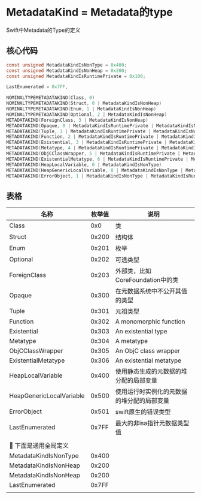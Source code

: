# MetadataKind = Metadata的type

Swift中Metadata的Type的定义

## 核心代码

```c
const unsigned MetadataKindIsNonType = 0x400;
const unsigned MetadataKindIsNonHeap = 0x200;
const unsigned MetadataKindIsRuntimePrivate = 0x100;

LastEnumerated = 0x7FF,

NOMINALTYPEMETADATAKIND(Class, 0)
NOMINALTYPEMETADATAKIND(Struct, 0 | MetadataKindIsNonHeap)
NOMINALTYPEMETADATAKIND(Enum, 1 | MetadataKindIsNonHeap)
NOMINALTYPEMETADATAKIND(Optional, 2 | MetadataKindIsNonHeap)
METADATAKIND(ForeignClass, 3 | MetadataKindIsNonHeap)
METADATAKIND(Opaque, 0 | MetadataKindIsRuntimePrivate | MetadataKindIsNonHeap)
METADATAKIND(Tuple, 1 | MetadataKindIsRuntimePrivate | MetadataKindIsNonHeap)
METADATAKIND(Function, 2 | MetadataKindIsRuntimePrivate | MetadataKindIsNonHeap)
METADATAKIND(Existential, 3 | MetadataKindIsRuntimePrivate | MetadataKindIsNonHeap)
METADATAKIND(Metatype, 4 | MetadataKindIsRuntimePrivate | MetadataKindIsNonHeap)
METADATAKIND(ObjCClassWrapper, 5 | MetadataKindIsRuntimePrivate | MetadataKindIsNonHeap)
METADATAKIND(ExistentialMetatype, 6 | MetadataKindIsRuntimePrivate | MetadataKindIsNonHeap)
METADATAKIND(HeapLocalVariable, 0 | MetadataKindIsNonType)
METADATAKIND(HeapGenericLocalVariable, 0 | MetadataKindIsNonType | MetadataKindIsRuntimePrivate)
METADATAKIND(ErrorObject, 1 | MetadataKindIsNonType | MetadataKindIsRuntimePrivate)
```

## 表格

| 名称 | 枚举值 | 说明 |
| ---- | ----- | --- |
| Class | 0x0 | 类 |
| Struct | 0x200 | 结构体 |
| Enum | 0x201 | 枚举 |
| Optional | 0x202 | 可选类型 |
| ForeignClass | 0x203 | 外部类，比如CoreFoundation中的类 |
| Opaque | 0x300 | 在元数据系统中不公开其值的类型 |
| Tuple | 0x301 | 元祖类型 |
| Function | 0x302 | A monomorphic function |
| Existential | 0x303 | An existential type |
| Metatype | 0x304 | A metatype |
| ObjCClassWrapper | 0x305 | An ObjC class wrapper |
| ExistentialMetatype | 0x306 | An existential metatype |
| HeapLocalVariable | 0x400 | 使用静态生成的元数据的堆分配的局部变量 |
| HeapGenericLocalVariable | 0x500 | 使用运行时实例化的元数据的堆分配的局部变量 |
| ErrorObject | 0x501 | swift原生的错误类型 |
| LastEnumerated | 0x7FF | 最大的非isa指针元数据类型值 |
|  |  | | 
| 🔽 下面是通用全局定义 |  |  |
| MetadataKindIsNonType | 0x400 |  |
| MetadataKindIsNonHeap | 0x200 |  |
| MetadataKindIsNonHeap | 0x200 |  |
| LastEnumerated | 0x7FF |  |
| | |

